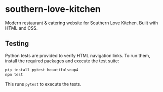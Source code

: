 # southern-love-kitchen
Modern restaurant &amp; catering website for Southern Love Kitchen. Built with HTML and CSS.

## Testing

Python tests are provided to verify HTML navigation links. To run them, install the required
packages and execute the test suite:

```bash
pip install pytest beautifulsoup4
npm test
```

This runs `pytest` to execute the tests.
